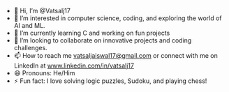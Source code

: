 - 👋 Hi, I’m @Vatsalj17
- 👀 I’m interested in computer science, coding, and exploring the world of AI and ML.
- 🌱 I’m currently learning C and working on fun projects
- 💞️ I’m looking to collaborate on innovative projects and coding challenges.
- 📫 How to reach me vatsaljaiswal17@gmail.com or connect with me on LinkedIn at www.linkedin.com/in/vatsalj17
- 😄 Pronouns: He/Him
- ⚡ Fun fact: I love solving logic puzzles, Sudoku, and playing chess!

<!---
Vatsalj17/Vatsalj17 is a ✨ special ✨ repository because its `README.md` (this file) appears on your GitHub profile.
You can click the Preview link to take a look at your changes.
--->
